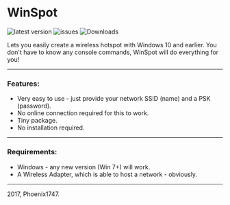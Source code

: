 # WinSpot
![latest version](https://img.shields.io/github/release/aperture-diversion/windows-hotspot.svg) ![issues](https://img.shields.io/github/issues/aperture-diversion/windows-hotspot.svg) ![Downloads](https://img.shields.io/github/downloads/aperture-diversion/windows-hotspot/latest/total.svg)


Lets you easily create a wireless hotspot with Windows 10 and earlier.
You don't have to know any console commands, WinSpot will do everything for you!

---

### Features:

* Very easy to use - just provide your network SSID (name) and a PSK (password).
* No online connection required for this to work.
* Tiny package.
* No installation required.

---

### Requirements:

* Windows - any new version (Win 7+) will work.
* A Wireless Adapter, which is able to host a network - obviously.

---

2017, Phoenix1747.
